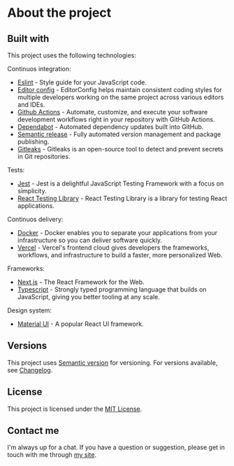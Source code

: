 # About the project

<!-- ## Design Decisions & Issues

## Profiling

## Acknowledgments

- hat tip to anyone who's code was used.
- Inspiration.
- etc. -->

## Built with

This project uses the following technologies:

Continuos integration:

- [Eslint](https://eslint.org/) - Style guide for your JavaScript code.
- [Editor config](https://editorconfig.org/) - EditorConfig helps maintain consistent coding styles for multiple developers working on the same project across various editors and IDEs.
- [Github Actions](https://docs.github.com/en/actions) - Automate, customize, and execute your software development workflows right in your repository with GitHub Actions.
- [Dependabot](https://github.com/dependabot) - Automated dependency updates built into GitHub.
- [Semantic release](https://github.com/semantic-release) - Fully automated version management and package publishing.
- [Gitleaks](https://github.com/gitleaks/gitleaks) - Gitleaks is an open-source tool to detect and prevent secrets in Git repositories.

Tests:

- [Jest](https://jestjs.io/) - Jest is a delightful JavaScript Testing Framework with a focus on simplicity.
- [React Testing Library](https://testing-library.com/docs/react-testing-library/intro/) - React Testing Library is a library for testing React applications.

Continuos delivery:

- [Docker](https://www.docker.com/) - Docker enables you to separate your applications from your infrastructure so you can deliver software quickly.
- [Vercel](https://vercel.com/) - Vercel's frontend cloud gives developers the frameworks, workflows, and infrastructure to build a faster, more personalized Web.

Frameworks:

- [Next.js](https://nextjs.org/) - The React Framework for the Web.
- [Typescript](https://www.typescriptlang.org/) - Strongly typed programming language that builds on JavaScript, giving you better tooling at any scale.

Design system:

- [Material UI](https://material-ui.com/pt/) - A popular React UI framework.

## Versions

This project uses [Semantic version](http://semver.org) for versioning. For versions available, see [Changelog](CHANGELOG.md).

## License

This project is licensed under the [MIT License](LICENSE).

## Contact me

I'm always up for a chat. If you have a question or suggestion, please get in touch with me through [my site](https://yasminteles.com).
